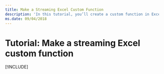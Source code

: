 ```yaml
---
title: Make a Streaming Excel Custom Function
description: 'In this tutorial, you’ll create a custom function in Excel which can perform calculations, request web data, or stream web data.'
ms.date: 09/04/2018
---
```


# Tutorial: Make a streaming Excel custom function

[!INCLUDE[](../includes/excel-tutorial-create-custom-functions.md)]